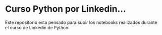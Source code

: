 # Curso Python por Linkedin...

Este repositorio esta pensado para subir los notebooks realizados durante el curso de Linkedin de Python.
